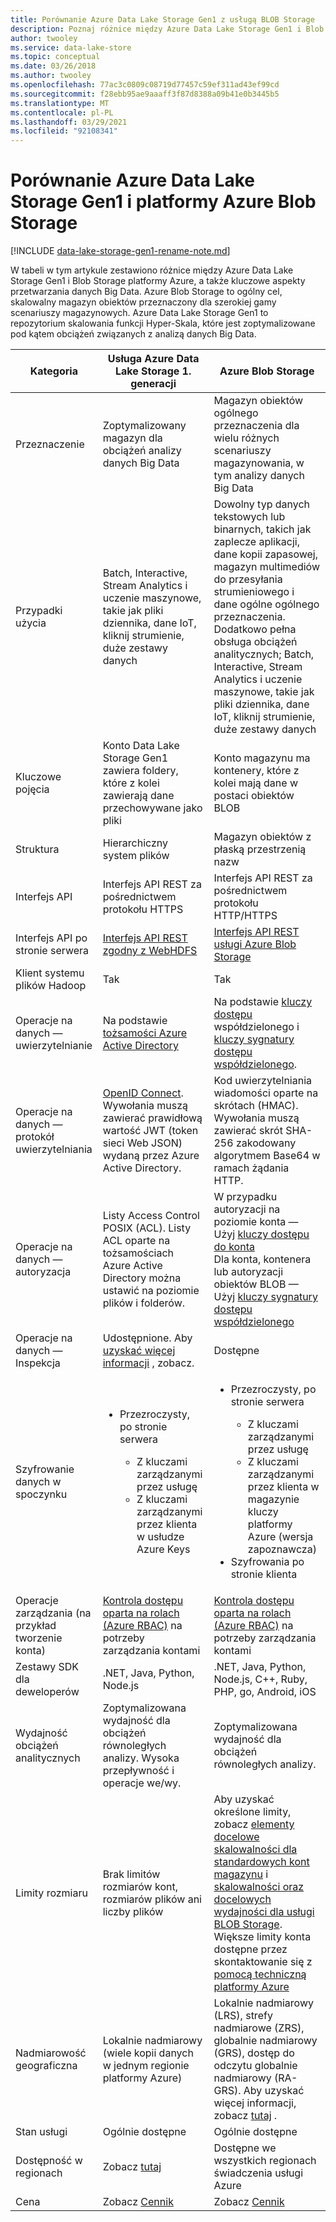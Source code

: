 ```yaml
---
title: Porównanie Azure Data Lake Storage Gen1 z usługą BLOB Storage
description: Poznaj różnice między Azure Data Lake Storage Gen1 i Blob Storage platformy Azure dotyczące niektórych kluczowych aspektów przetwarzania danych Big Data.
author: twooley
ms.service: data-lake-store
ms.topic: conceptual
ms.date: 03/26/2018
ms.author: twooley
ms.openlocfilehash: 77ac3c0809c08719d77457c59ef311ad43ef99cd
ms.sourcegitcommit: f28ebb95ae9aaaff3f87d8388a09b41e0b3445b5
ms.translationtype: MT
ms.contentlocale: pl-PL
ms.lasthandoff: 03/29/2021
ms.locfileid: "92108341"
---
```

# <a name="comparing-azure-data-lake-storage-gen1-and-azure-blob-storage"></a>Porównanie Azure Data Lake Storage Gen1 i platformy Azure Blob Storage

[!INCLUDE [data-lake-storage-gen1-rename-note.md](../../includes/data-lake-storage-gen1-rename-note.md)] 

W tabeli w tym artykule zestawiono różnice między Azure Data Lake Storage Gen1 i Blob Storage platformy Azure, a także kluczowe aspekty przetwarzania danych Big Data. Azure Blob Storage to ogólny cel, skalowalny magazyn obiektów przeznaczony dla szerokiej gamy scenariuszy magazynowych. Azure Data Lake Storage Gen1 to repozytorium skalowania funkcji Hyper-Skala, które jest zoptymalizowane pod kątem obciążeń związanych z analizą danych Big Data.

| Kategoria | Usługa Azure Data Lake Storage 1. generacji | Azure Blob Storage |
| -------- | ---------------------------- | ------------------ |
| Przeznaczenie |Zoptymalizowany magazyn dla obciążeń analizy danych Big Data |Magazyn obiektów ogólnego przeznaczenia dla wielu różnych scenariuszy magazynowania, w tym analizy danych Big Data |
| Przypadki użycia |Batch, Interactive, Stream Analytics i uczenie maszynowe, takie jak pliki dziennika, dane IoT, kliknij strumienie, duże zestawy danych |Dowolny typ danych tekstowych lub binarnych, takich jak zaplecze aplikacji, dane kopii zapasowej, magazyn multimediów do przesyłania strumieniowego i dane ogólne ogólnego przeznaczenia. Dodatkowo pełna obsługa obciążeń analitycznych; Batch, Interactive, Stream Analytics i uczenie maszynowe, takie jak pliki dziennika, dane IoT, kliknij strumienie, duże zestawy danych |
| Kluczowe pojęcia |Konto Data Lake Storage Gen1 zawiera foldery, które z kolei zawierają dane przechowywane jako pliki |Konto magazynu ma kontenery, które z kolei mają dane w postaci obiektów BLOB |
| Struktura |Hierarchiczny system plików |Magazyn obiektów z płaską przestrzenią nazw |
| Interfejs API |Interfejs API REST za pośrednictwem protokołu HTTPS |Interfejs API REST za pośrednictwem protokołu HTTP/HTTPS |
| Interfejs API po stronie serwera |[Interfejs API REST zgodny z WebHDFS](/rest/api/datalakestore/) |[Interfejs API REST usługi Azure Blob Storage](/rest/api/storageservices/Blob-Service-REST-API) |
| Klient systemu plików Hadoop |Tak |Tak |
| Operacje na danych — uwierzytelnianie |Na podstawie [tożsamości Azure Active Directory](../active-directory/develop/authentication-vs-authorization.md) |Na podstawie [kluczy dostępu](../storage/common/storage-account-keys-manage.md) współdzielonego i [kluczy sygnatury dostępu współdzielonego](../storage/common/storage-sas-overview.md). |
| Operacje na danych — protokół uwierzytelniania |[OpenID Connect](https://openid.net/connect/). Wywołania muszą zawierać prawidłową wartość JWT (token sieci Web JSON) wydaną przez Azure Active Directory.|Kod uwierzytelniania wiadomości oparte na skrótach (HMAC). Wywołania muszą zawierać skrót SHA-256 zakodowany algorytmem Base64 w ramach żądania HTTP. |
| Operacje na danych — autoryzacja |Listy Access Control POSIX (ACL).  Listy ACL oparte na tożsamościach Azure Active Directory można ustawić na poziomie plików i folderów. |W przypadku autoryzacji na poziomie konta — Użyj [kluczy dostępu do konta](../storage/common/storage-account-keys-manage.md)<br>Dla konta, kontenera lub autoryzacji obiektów BLOB — Użyj [kluczy sygnatury dostępu współdzielonego](../storage/common/storage-sas-overview.md) |
| Operacje na danych — Inspekcja |Udostępnione. Aby [uzyskać więcej informacji](data-lake-store-diagnostic-logs.md) , zobacz. |Dostępne |
| Szyfrowanie danych w spoczynku |<ul><li>Przezroczysty, po stronie serwera</li> <ul><li>Z kluczami zarządzanymi przez usługę</li><li>Z kluczami zarządzanymi przez klienta w usłudze Azure Keys</li></ul></ul> |<ul><li>Przezroczysty, po stronie serwera</li> <ul><li>Z kluczami zarządzanymi przez usługę</li><li>Z kluczami zarządzanymi przez klienta w magazynie kluczy platformy Azure (wersja zapoznawcza)</li></ul><li>Szyfrowania po stronie klienta</li></ul> |
| Operacje zarządzania (na przykład tworzenie konta) |[Kontrola dostępu oparta na rolach (Azure RBAC)](../role-based-access-control/overview.md) na potrzeby zarządzania kontami |[Kontrola dostępu oparta na rolach (Azure RBAC)](../role-based-access-control/overview.md) na potrzeby zarządzania kontami |
| Zestawy SDK dla deweloperów |.NET, Java, Python, Node.js |.NET, Java, Python, Node.js, C++, Ruby, PHP, go, Android, iOS |
| Wydajność obciążeń analitycznych |Zoptymalizowana wydajność dla obciążeń równoległych analizy. Wysoka przepływność i operacje we/wy. |Zoptymalizowana wydajność dla obciążeń równoległych analizy. |
| Limity rozmiaru |Brak limitów rozmiarów kont, rozmiarów plików ani liczby plików |Aby uzyskać określone limity, zobacz [elementy docelowe skalowalności dla standardowych kont magazynu](../storage/common/scalability-targets-standard-account.md) i [skalowalności oraz docelowych wydajności dla usługi BLOB Storage](../storage/blobs/scalability-targets.md). Większe limity konta dostępne przez skontaktowanie się z [pomocą techniczną platformy Azure](https://azure.microsoft.com/support/faq/) |
| Nadmiarowość geograficzna |Lokalnie nadmiarowy (wiele kopii danych w jednym regionie platformy Azure) |Lokalnie nadmiarowy (LRS), strefy nadmiarowe (ZRS), globalnie nadmiarowy (GRS), dostęp do odczytu globalnie nadmiarowy (RA-GRS). Aby uzyskać więcej informacji, zobacz [tutaj](../storage/common/storage-redundancy.md) . |
| Stan usługi |Ogólnie dostępne |Ogólnie dostępne |
| Dostępność w regionach |Zobacz [tutaj](https://azure.microsoft.com/regions/#services) |Dostępne we wszystkich regionach świadczenia usługi Azure |
| Cena |Zobacz [Cennik](https://azure.microsoft.com/pricing/details/data-lake-store/) |Zobacz [Cennik](https://azure.microsoft.com/pricing/details/storage/) |